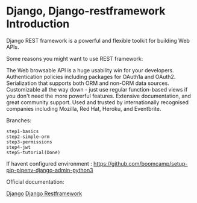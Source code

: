 # Django, Django-restframework Introduction

Django REST framework is a powerful and flexible toolkit for building Web APIs.

Some reasons you might want to use REST framework:

The Web browsable API is a huge usability win for your developers.
Authentication policies including packages for OAuth1a and OAuth2.
Serialization that supports both ORM and non-ORM data sources.
Customizable all the way down - just use regular function-based views if you don't need the more powerful features.
Extensive documentation, and great community support.
Used and trusted by internationally recognised companies including Mozilla, Red Hat, Heroku, and Eventbrite.

Branches:

```
step1-basics
step2-simple-orm
step3-permissions
step4-jwt
step5-tutorial(Done)
```

If havent configured environment : https://github.com/boomcamp/setup-pip-pipenv-django-admin-python3

Official documentation:

[Django](https://www.djangoproject.com/)
[Django Restframework](https://www.django-rest-framework.org/)

